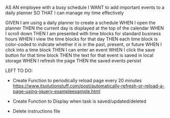 AS AN employee with a busy schedule
I WANT to add important events to a daily planner
SO THAT I can manage my time effectively




GIVEN I am using a daily planner to create a schedule
WHEN I open the planner
THEN the current day is displayed at the top of the calendar
WHEN I scroll down
THEN I am presented with time blocks for standard business hours
WHEN I view the time blocks for that day
THEN each time block is color-coded to indicate whether it is in the past, present, or future
WHEN I click into a time block
THEN I can enter an event
WHEN I click the save button for that time block
THEN the text for that event is saved in local storage
WHEN I refresh the page
THEN the saved events persist


LEFT TO DO:
- Create Function to periodically reload page every 20 minutes https://www.itsolutionstuff.com/post/automatically-refresh-or-reload-a-page-using-jquery-exampleexample.html
- Create Function to Display when task is saved/updated/deleted

- Delete instructions file 